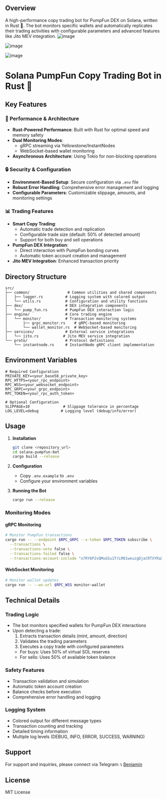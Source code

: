## Overview
A high-performance copy trading bot for PumpFun DEX on Solana, written in Rust 🦀. The bot monitors specific wallets and automatically replicates their trading activities with configurable parameters and advanced features like Jito MEV integration.
![image](https://github.com/user-attachments/assets/028fc094-7edb-44d7-a704-e69960827713)


![image](https://github.com/user-attachments/assets/04f19cc4-c2ff-40ca-aa8e-80ad387a73a1)

![image](https://github.com/user-attachments/assets/028dabb0-6f34-404e-9495-3fdf94835104)


# Solana PumpFun Copy Trading Bot in Rust 🚀

## Key Features

### 🚀 Performance & Architecture
- **Rust-Powered Performance**: Built with Rust for optimal speed and memory safety
- **Dual Monitoring Modes**: 
  - gRPC streaming via Yellowstone/InstantNodes
  - WebSocket-based wallet monitoring
- **Asynchronous Architecture**: Using Tokio for non-blocking operations

### 🔒 Security & Configuration
- **Environment-Based Setup**: Secure configuration via `.env` file
- **Robust Error Handling**: Comprehensive error management and logging
- **Configurable Parameters**: Customizable slippage, amounts, and monitoring settings

### 📊 Trading Features
- **Smart Copy Trading**: 
  - Automatic trade detection and replication
  - Configurable trade size (default: 50% of detected amount)
  - Support for both buy and sell operations
- **PumpFun DEX Integration**: 
  - Direct interaction with PumpFun bonding curves
  - Automatic token account creation and management
- **Jito MEV Integration**: Enhanced transaction priority

## Directory Structure

```
src/
├── common/                 # Common utilities and shared components
│   ├── logger.rs          # Logging system with colored output
│   └── utils.rs           # Configuration and utility functions
├── dex/                   # DEX integration components
│   └── pump_fun.rs        # PumpFun DEX interaction logic
├── engine/                # Core trading engine
│   └── monitor/           # Transaction monitoring systems
│       ├── grpc_monitor.rs    # gRPC-based monitoring
│       └── wallet_monitor.rs  # WebSocket-based monitoring
├── services/              # External service integrations
│   └── jito.rs           # Jito MEV service integration
└── proto/                 # Protocol definitions
    └── instantnode.rs     # InstantNode gRPC client implementation
```

## Environment Variables

```env
# Required Configuration
PRIVATE_KEY=<your_base58_private_key>
RPC_HTTPS=<your_rpc_endpoint>
RPC_WSS=<your_websocket_endpoint>
RPC_GRPC=<your_grpc_endpoint>
RPC_TOKEN=<your_rpc_auth_token>

# Optional Configuration
SLIPPAGE=10               # Slippage tolerance in percentage
LOG_LEVEL=debug          # Logging level (debug/info/error)
```

## Usage

1. **Installation**
   ```bash
   git clone <repository_url>
   cd solana-pumpfun-bot
   cargo build --release
   ```

2. **Configuration**
   - Copy `.env.example` to `.env`
   - Configure your environment variables

3. **Running the Bot**
   ```bash
   cargo run --release
   ```

### Monitoring Modes

#### gRPC Monitoring
```bash
# Monitor PumpFun transactions
cargo run -- --endpoint $RPC_GRPC --x-token $RPC_TOKEN subscribe \
  --transactions \
  --transactions-vote false \
  --transactions-failed false \
  --transactions-account-include "o7RY6P2vQMuGSu1TrLM81weuzgDjaCRTXYRaXJwWcvc"
```

#### WebSocket Monitoring
```bash
# Monitor wallet updates
cargo run -- --ws-url $RPC_WSS monitor-wallet
```

## Technical Details

### Trading Logic
- The bot monitors specified wallets for PumpFun DEX interactions
- Upon detecting a trade:
  1. Extracts transaction details (mint, amount, direction)
  2. Validates the trading parameters
  3. Executes a copy trade with configured parameters
  - For buys: Uses 50% of virtual SOL reserves
  - For sells: Uses 50% of available token balance

### Safety Features
- Transaction validation and simulation
- Automatic token account creation
- Balance checks before execution
- Comprehensive error handling and logging

### Logging System
- Colored output for different message types
- Transaction counting and tracking
- Detailed timing information
- Multiple log levels (DEBUG, INFO, ERROR, SUCCESS, WARNING)

## Support

For support and inquiries, please connect via Telegram: 📞 [Benjamin](https://t.me/blockchainDeveloper_Ben)

## License

MIT License
